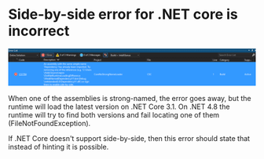 # Side-by-side error for .NET core is incorrect

![An assembly with the same simple name 'Dependency' has already been imported. Try removing one of the references (e.g. 'C:\Users\Aida\Source\repos\DotNetRuntimeLoadingDifference\WeakNamedDependencyV1\bin\Debug\netstandard2.0\DependencyV1.dll') or sign them to enable side-by-side.](sign-to-enable-side-by-side.png)

When one of the assemblies is strong-named, the error goes away, but the runtime will load the latest version on .NET Core 3.1. On .NET 4.8 the runtime will try to find both versions and fail locating one of them (FileNotFoundException).

If .NET Core doesn't support side-by-side, then this error should state that instead of hinting it is possible.